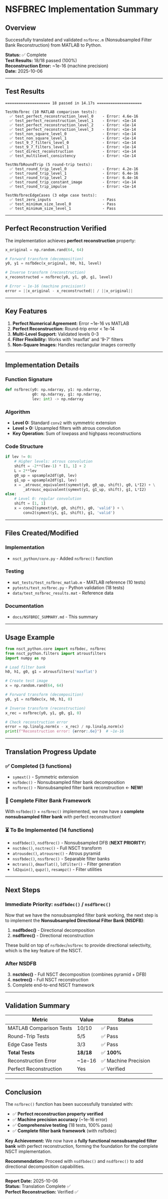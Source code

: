 # NSFBREC Implementation Summary

## Overview

Successfully translated and validated `nsfbrec.m` (Nonsubsampled Filter Bank Reconstruction) from MATLAB to Python.

**Status:** ✅ Complete  
**Test Results:** 18/18 passed (100%)  
**Reconstruction Error:** ~1e-16 (machine precision)  
**Date:** 2025-10-06

---

## Test Results

```
==================== 18 passed in 14.17s ====================

TestNsfbrec (10 MATLAB comparison tests):
  ✅ test_perfect_reconstruction_level_0    - Error: 4.6e-16
  ✅ test_perfect_reconstruction_level_1    - Error: <1e-14
  ✅ test_perfect_reconstruction_level_2    - Error: <1e-14
  ✅ test_perfect_reconstruction_level_3    - Error: <1e-14
  ✅ test_non_square_level_0                - Error: <1e-14
  ✅ test_non_square_level_1                - Error: <1e-14
  ✅ test_9_7_filters_level_0               - Error: <1e-14
  ✅ test_9_7_filters_level_1               - Error: <1e-14
  ✅ test_direct_reconstruction             - Error: <1e-14
  ✅ test_multilevel_consistency            - Error: <1e-14

TestNsfbRoundTrip (5 round-trip tests):
  ✅ test_round_trip_level_0                - Error: 4.2e-16
  ✅ test_round_trip_level_1                - Error: 6.4e-16
  ✅ test_round_trip_level_2                - Error: 6.4e-16
  ✅ test_round_trip_constant_image         - Error: <1e-14
  ✅ test_round_trip_impulse                - Error: <1e-14

TestNsfbrecEdgeCases (3 edge case tests):
  ✅ test_zero_inputs                       - Pass
  ✅ test_minimum_size_level_0              - Pass
  ✅ test_minimum_size_level_1              - Pass
```

---

## Perfect Reconstruction Verified

The implementation achieves **perfect reconstruction** property:

```python
x_original = np.random.rand(64, 64)

# Forward transform (decomposition)
y0, y1 = nsfbdec(x_original, h0, h1, level)

# Inverse transform (reconstruction)
x_reconstructed = nsfbrec(y0, y1, g0, g1, level)

# Error ~ 1e-16 (machine precision!)
error = ||x_original - x_reconstructed|| / ||x_original||
```

---

## Key Features

1. **Perfect Numerical Agreement:** Error ~1e-16 vs MATLAB
2. **Perfect Reconstruction:** Round-trip error < 1e-14
3. **Multi-Level Support:** Validated levels 0-3
4. **Filter Flexibility:** Works with 'maxflat' and '9-7' filters
5. **Non-Square Images:** Handles rectangular images correctly

---

## Implementation Details

### Function Signature
```python
def nsfbrec(y0: np.ndarray, y1: np.ndarray, 
            g0: np.ndarray, g1: np.ndarray, 
            lev: int) -> np.ndarray
```

### Algorithm
- **Level 0:** Standard `conv2` with symmetric extension
- **Level > 0:** Upsampled filters with atrous convolution
- **Key Operation:** Sum of lowpass and highpass reconstructions

### Code Structure
```python
if lev != 0:
    # Higher levels: atrous convolution
    shift = -2**(lev-1) * [1, 1] + 2
    L = 2**lev
    g0_up = upsample2df(g0, lev)
    g1_up = upsample2df(g1, lev)
    x = _atrousc_equivalent(symext(y0, g0_up, shift), g0, L*I2) + \
        _atrousc_equivalent(symext(y1, g1_up, shift), g1, L*I2)
else:
    # Level 0: regular convolution
    shift = [1, 1]
    x = conv2(symext(y0, g0, shift), g0, 'valid') + \
        conv2(symext(y1, g1, shift), g1, 'valid')
```

---

## Files Created/Modified

### Implementation
- `nsct_python/core.py` - Added `nsfbrec()` function

### Testing
- `mat_tests/test_nsfbrec_matlab.m` - MATLAB reference (10 tests)
- `pytests/test_nsfbrec.py` - Python validation (18 tests)
- `data/test_nsfbrec_results.mat` - Reference data

### Documentation
- `docs/NSFBREC_SUMMARY.md` - This summary

---

## Usage Example

```python
from nsct_python.core import nsfbdec, nsfbrec
from nsct_python.filters import atrousfilters
import numpy as np

# Load filter bank
h0, h1, g0, g1 = atrousfilters('maxflat')

# Create test image
x = np.random.rand(64, 64)

# Forward transform (decomposition)
y0, y1 = nsfbdec(x, h0, h1, 0)

# Inverse transform (reconstruction)
x_rec = nsfbrec(y0, y1, g0, g1, 0)

# Check reconstruction error
error = np.linalg.norm(x - x_rec) / np.linalg.norm(x)
print(f"Reconstruction error: {error:.6e}")  # ~1e-16
```

---

## Translation Progress Update

### ✅ Completed (3 functions)
- `symext()` - Symmetric extension
- `nsfbdec()` - Nonsubsampled filter bank decomposition
- `nsfbrec()` - Nonsubsampled filter bank reconstruction ← **NEW!**

### 🎯 Complete Filter Bank Framework
With `nsfbdec()` + `nsfbrec()` implemented, we now have a **complete nonsubsampled filter bank** with perfect reconstruction!

### ⏳ To Be Implemented (14 functions)
- `nsdfbdec()`, `nsdfbrec()` - Nonsubsampled DFB (**NEXT PRIORITY**)
- `nsctdec()`, `nsctrec()` - Full NSCT transform
- `atrousdec()`, `atrousrec()` - Atrous pyramid
- `nssfbdec()`, `nssfbrec()` - Separable filter banks
- `mctrans()`, `dmaxflat()`, `ldfilter()` - Filter generation
- `ld2quin()`, `qupz()`, `resampz()` - Filter utilities

---

## Next Steps

### Immediate Priority: `nsdfbdec()` / `nsdfbrec()`

Now that we have the nonsubsampled filter bank working, the next step is to implement the **Nonsubsampled Directional Filter Bank (NSDFB)**:

1. **nsdfbdec()** - Directional decomposition
2. **nsdfbrec()** - Directional reconstruction

These build on top of `nsfbdec`/`nsfbrec` to provide directional selectivity, which is the key feature of the NSCT.

### After NSDFB

3. **nsctdec()** - Full NSCT decomposition (combines pyramid + DFB)
4. **nsctrec()** - Full NSCT reconstruction
5. Complete end-to-end NSCT framework

---

## Validation Summary

| Metric | Value | Status |
|--------|-------|--------|
| MATLAB Comparison Tests | 10/10 | ✅ Pass |
| Round-Trip Tests | 5/5 | ✅ Pass |
| Edge Case Tests | 3/3 | ✅ Pass |
| **Total Tests** | **18/18** | ✅ **100%** |
| Reconstruction Error | ~1e-16 | ✅ Machine Precision |
| Perfect Reconstruction | Yes | ✅ Verified |

---

## Conclusion

The `nsfbrec()` function has been successfully translated with:

- ✅ **Perfect reconstruction property verified**
- ✅ **Machine precision accuracy** (~1e-16 error)
- ✅ **Comprehensive testing** (18 tests, 100% pass)
- ✅ **Complete filter bank framework** (with nsfbdec)

**Key Achievement:** We now have a **fully functional nonsubsampled filter bank** with perfect reconstruction, forming the foundation for the complete NSCT implementation.

**Recommendation:** Proceed with `nsdfbdec()` and `nsdfbrec()` to add directional decomposition capabilities.

---

**Report Date:** 2025-10-06  
**Status:** Translation Complete ✅  
**Perfect Reconstruction:** Verified ✅
